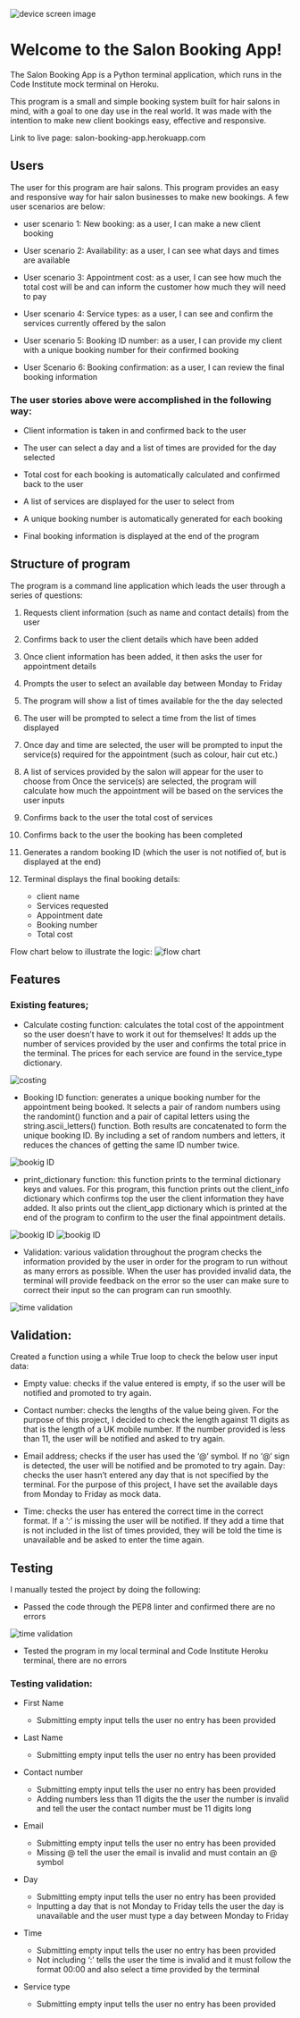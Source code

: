 ![device screen image](/assets/device-screens.png)

# Welcome to the Salon Booking App!

The Salon Booking App is a Python terminal application, which runs in the Code Institute mock terminal on Heroku.

This program is a small and simple booking system built for hair salons in mind, with a goal to one day use in the real world. It was made with the intention to make new client bookings easy, effective and responsive. 

Link to live page: salon-booking-app.herokuapp.com

## Users
The user for this program are hair salons. This program provides an easy and responsive way for hair salon businesses to make new bookings. A few user scenarios are below:

* user scenario 1: New booking: as a user, I can make a new client booking 

* User scenario 2: Availability: as a user, I can see what days and times are available 

* User scenario 3: Appointment cost: as a user, I can see how much the total cost will be and can inform the customer how much they will need to pay 

* User scenario 4: Service types: as a user, I can see and confirm the services currently offered by the salon

* User scenario 5: Booking ID number: as a user, I can provide my client with a unique booking number for their confirmed booking

* User Scenario 6: Booking confirmation: as a user, I can review the final booking information 

### The user stories above were accomplished in the following way:
* Client information is taken in and confirmed back to the user 

* The user can select a day and a list of times are provided for the day selected 

* Total cost for each booking is automatically calculated and confirmed back to the user 

* A list of services are displayed for the user to select from

* A unique booking number is automatically generated for each booking 

* Final booking information is displayed at the end of the program

## Structure of program
The program is a command line application which leads the user through a series of questions:

1. Requests client information (such as name and contact details) from the user

2. Confirms back to user the client details which have been added

3. Once client information has been added, it then asks the user for appointment details

4. Prompts the user to select an available day between Monday to Friday 

5. The program will show a list of times available for the the day selected

6. The user will be prompted to select a time from the list of times displayed

7. Once day and time are selected, the user will be prompted to input the service(s) required for the appointment (such as colour, hair cut etc.)

8. A list of services provided by the salon will appear for the user to choose from
Once the service(s) are selected, the program will calculate how much the appointment will be based on the services the user inputs

9. Confirms back to the user the total cost of services 

10. Confirms back to the user the booking has been completed

11. Generates a random booking ID (which the user is not notified of, but is displayed at the end)

12. Terminal displays the final booking details:

    * client name 
    * Services requested 
    * Appointment date 
    * Booking number
    * Total cost 


Flow chart below to illustrate the logic: 
![flow chart](https://raw.githubusercontent.com/Esteph27/salon-booking-app/main/assets/logic-flowchart.jpeg)

## Features

### Existing features;

* Calculate costing function: calculates the total cost of the appointment so the user doesn’t have to work it out for themselves! It adds up the number of services provided by the user and confirms the total price in the terminal. The prices for each service are found in the service_type dictionary. 

![costing](/assets/cost.png)

* Booking ID function: generates a unique booking number for the appointment being booked. It selects a pair of random numbers using the randomint() function and a pair of capital letters using the string.ascii_letters() function. Both results are concatenated to form the unique booking ID. By including a set of random numbers and letters, it reduces the chances of getting the same ID number twice.

![bookig ID](/assets/booking-id.png)

* print_dictionary function: this function prints to the terminal dictionary keys and values. For this program, this function prints out the client_info dictionary which confirms top the user the client information they have added. It also prints out the client_app dictionary which is printed at the end of the program to confirm to the user the final appointment details. 

![bookig ID](/assets/customer-added.png)
![bookig ID](/assets/booking-completed.png)


* Validation: various validation throughout the program checks the information provided by the user in order for the program to run without as many errors as possible. When the user has provided invalid data, the terminal will provide feedback on the error so  the user can make sure to correct their input so the can program can run smoothly. 

![time validation](/assets/time-validation.png)

## Validation:

Created a function using a while True loop to check the below user input data:

* Empty value: checks if the value entered is empty, if so the user will be notified and promoted to try again.

* Contact number: checks the lengths of the value being given. For the purpose of this project, I decided to check the length against 11 digits as that is the length of a UK mobile number. If the number provided is less than 11, the user will be notified and asked to try again. 

* Email address; checks if the user has used the ‘@‘ symbol. If no ‘@‘ sign is detected, the user will be notified and be promoted to try again. 
Day: checks the user hasn’t entered any day that is not specified by the terminal. For the purpose of this project, I have set the available days from Monday to Friday as mock data. 

* Time: checks the user has entered the correct time in the correct format. If a ‘:’ is missing the user will be notified. If they add a time that is not included in the list of times provided, they will be told the time is unavailable and be asked to enter the time again. 

## Testing

I manually tested the project by doing the following:

* Passed the code through the PEP8 linter and confirmed there are no errors

![time validation](/assets/PEP8.png)

* Tested the program in my local terminal and Code Institute Heroku terminal, there are no errors

### Testing validation:

* First Name
    * Submitting empty input tells the user no entry has been provided

* Last Name
    * Submitting empty input tells the user no entry has been provided

* Contact number
    * Submitting empty input tells the user no entry has been provided
    * Adding numbers less than 11 digits the the user the number is invalid and tell the user the contact number must be 11 digits long 

* Email 
    * Submitting empty input tells the user no entry has been provided 
    * Missing @ tell the user the email is invalid and must contain an @ symbol 

* Day
    * Submitting empty input tells the user no entry has been provided
    * Inputting a day that is not Monday to Friday tells the user the day is unavailable and the user must type a day between Monday to Friday

* Time
    * Submitting empty input tells the user no entry has been provided
    * Not including ‘:’ tells the user the time is invalid and it must follow the format 00:00 and also select a time provided by the terminal 
    
* Service type
    * Submitting empty input tells the user no entry has been provided